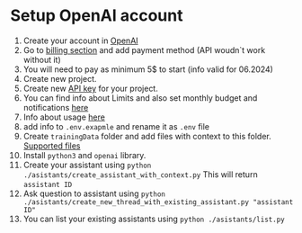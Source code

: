 # Setup OpenAI account
1. Create your account in [OpenAI](https://platform.openai.com/playground/)
2. Go to [billing section](https://platform.openai.com/settings/organization/billing/overview) and add payment method (API woudn`t work without it)
3. You will need to pay as minimum 5$ to start (info valid for 06.2024)
4. Create new project.
5. Create new [API key](https://platform.openai.com/api-keys) for your project.
6. You can find info about Limits and also set monthly budget and notifications [here](https://platform.openai.com/settings/organization/limits)
7. Info about usage [here](https://platform.openai.com/usage)
8. add info to `.env.exapmle` and rename it as `.env` file
9. Create  `trainingData` folder and add files with context to this folder. [Supported files](https://platform.openai.com/docs/assistants/tools/file-search/supported-files)
10. Install `python3` and `openai` library.
11. Create your assistant using `python ./asistants/create_assistant_with_context.py` This will return `assistant ID`
12. Ask question to assistant using `python ./asistants/create_new_thread_with_existing_assistant.py "assistant ID"`
13. You can list your existing assistants using `python ./asistants/list.py`